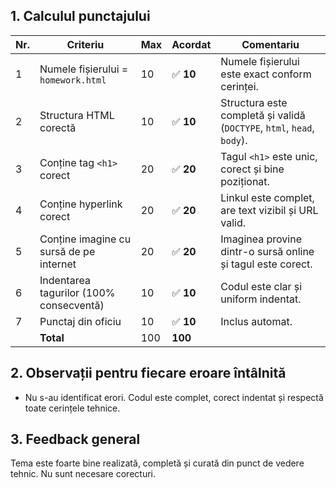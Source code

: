 ## 1. Calculul punctajului

| Nr. | Criteriu                                                    | Max | Acordat | Comentariu                                                                 |
|-----|-------------------------------------------------------------|-----|---------|---------------------------------------------------------------------------|
| 1   | Numele fișierului = `homework.html`                         | 10  | ✅ **10** | Numele fișierului este exact conform cerinței.                            |
| 2   | Structura HTML corectă                                      | 10  | ✅ **10** | Structura este completă și validă (`DOCTYPE`, `html`, `head`, `body`).    |
| 3   | Conține tag `<h1>` corect                                   | 20  | ✅ **20** | Tagul `<h1>` este unic, corect și bine poziționat.                        |
| 4   | Conține hyperlink corect                                    | 20  | ✅ **20** | Linkul este complet, are text vizibil și URL valid.                       |
| 5   | Conține imagine cu sursă de pe internet                     | 20  | ✅ **20** | Imaginea provine dintr-o sursă online și tagul este corect.               |
| 6   | Indentarea tagurilor (100% consecventă)                     | 10  | ✅ **10** | Codul este clar și uniform indentat.                                      |
| 7   | Punctaj din oficiu                                          | 10  | ✅ **10** | Inclus automat.                                                          |
|     | **Total**                                                   |100  | **100**  |                                                                           |


## 2. Observații pentru fiecare eroare întâlnită
- Nu s-au identificat erori. Codul este complet, corect indentat și respectă toate cerințele tehnice.

## 3. Feedback general
Tema este foarte bine realizată, completă și curată din punct de vedere tehnic. Nu sunt necesare corecturi.
